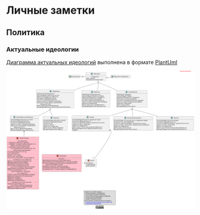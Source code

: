 # Личные заметки

## Политика
### Актуальные идеологии
[Диаграмма актуальных идеологий](./polit/ideology/diagram.plantuml) выполнена в формате [PlantUml](https://plantuml.com/ru/sitemap-language-specification)

![Актуальные идеологии](./out/polit/ideology/diagram.svg)